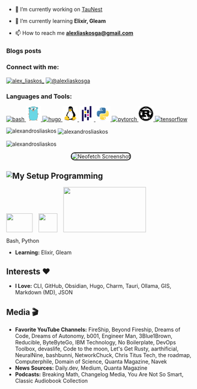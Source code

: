 - 🔭 I’m currently working on [TauNest](https://github.com/AlexandrosLiaskos/TauNest)

- 🌱 I’m currently learning **Elixir, Gleam**

- 📫 How to reach me **alexliaskosga@gmail.com**

### Blogs posts
<!-- BLOG-POST-LIST:START -->
<!-- BLOG-POST-LIST:END -->

<h3 align="left">Connect with me:</h3>
<p align="left">
<a href="https://instagram.com/alex_liaskos_" target="blank"><img align="center" src="https://raw.githubusercontent.com/rahuldkjain/github-profile-readme-generator/master/src/images/icons/Social/instagram.svg" alt="alex_liaskos_" height="30" width="40" /></a>
<a href="https://medium.com/@alexliaskosga" target="blank"><img align="center" src="https://raw.githubusercontent.com/rahuldkjain/github-profile-readme-generator/master/src/images/icons/Social/medium.svg" alt="@alexliaskosga" height="30" width="40" /></a>
</p>

<h3 align="left">Languages and Tools:</h3>
<p align="left"> <a href="https://www.gnu.org/software/bash/" target="_blank" rel="noreferrer"> <img src="https://www.vectorlogo.zone/logos/gnu_bash/gnu_bash-icon.svg" alt="bash" width="40" height="40"/> </a> <a href="https://golang.org" target="_blank" rel="noreferrer"> <img src="https://raw.githubusercontent.com/devicons/devicon/master/icons/go/go-original.svg" alt="go" width="40" height="40"/> </a> <a href="https://gohugo.io/" target="_blank" rel="noreferrer"> <img src="https://api.iconify.design/logos-hugo.svg" alt="hugo" width="40" height="40"/> </a> <a href="https://www.linux.org/" target="_blank" rel="noreferrer"> <img src="https://raw.githubusercontent.com/devicons/devicon/master/icons/linux/linux-original.svg" alt="linux" width="40" height="40"/> </a> <a href="https://pandas.pydata.org/" target="_blank" rel="noreferrer"> <img src="https://raw.githubusercontent.com/devicons/devicon/2ae2a900d2f041da66e950e4d48052658d850630/icons/pandas/pandas-original.svg" alt="pandas" width="40" height="40"/> </a> <a href="https://www.python.org" target="_blank" rel="noreferrer"> <img src="https://raw.githubusercontent.com/devicons/devicon/master/icons/python/python-original.svg" alt="python" width="40" height="40"/> </a> <a href="https://pytorch.org/" target="_blank" rel="noreferrer"> <img src="https://www.vectorlogo.zone/logos/pytorch/pytorch-icon.svg" alt="pytorch" width="40" height="40"/> </a> <a href="https://www.rust-lang.org" target="_blank" rel="noreferrer"> <img src="https://raw.githubusercontent.com/devicons/devicon/master/icons/rust/rust-plain.svg" alt="rust" width="40" height="40"/> </a> <a href="https://www.tensorflow.org" target="_blank" rel="noreferrer"> <img src="https://www.vectorlogo.zone/logos/tensorflow/tensorflow-icon.svg" alt="tensorflow" width="40" height="40"/> </a> </p>

<p><img align="left" src="https://github-readme-stats.vercel.app/api/top-langs?username=alexandrosliaskos&show_icons=true&locale=en&layout=compact" alt="alexandrosliaskos" /></p>

<p>&nbsp;<img align="center" src="https://github-readme-stats.vercel.app/api?username=alexandrosliaskos&show_icons=true&locale=en" alt="alexandrosliaskos" /></p>

<p><img align="center" src="https://github-readme-streak-stats.herokuapp.com/?user=alexandrosliaskos&" alt="alexandrosliaskos" /></p>




<p align="center">
  <img src="https://github.com/AlexandrosLiaskos/AlexandrosLiaskos/assets/128935863/a34c0c08-9b04-49e2-bb70-68a7d32fe54e" alt="Neofetch Screenshot" style="border: 2px solid #000; border-radius: 10px;">
</p>

## <img src="https://github.com/AlexandrosLiaskos/Alexandros-Liaskos/assets/128935863/1de6b213-d86a-44b7-897e-c086e9e2eced" width="30" height="30" style="vertical-align: bottom;" alt="My Setup"> Programming
<img src="https://github.com/AlexandrosLiaskos/AlexandrosLiaskos/assets/128935863/27f41921-c69d-4904-b82b-6521db4dce1e" width="70" height="50" style="vertical-align: bottom;">&nbsp;&nbsp;&nbsp;
<img src="https://github.com/AlexandrosLiaskos/AlexandrosLiaskos/assets/128935863/6159bb72-42ea-4bc3-9199-457e53f76878" width="50" height="50" style="vertical-align: bottom;">&nbsp;&nbsp;&nbsp;
<img src="https://github.com/AlexandrosLiaskos/AlexandrosLiaskos/assets/128935863/28af794c-a729-476f-9261-d44a07d71055" width="220" height="120" style="vertical-align: bottom;">



Bash, Python
- **Learning:** Elixir, Gleam

## Interests ❤️
- **I Love:** CLI, GitHub, Obsidian, Hugo, Charm, Tauri, Ollama, GIS, Markdown (MD), JSON

## Media 🎬
- **Favorite YouTube Channels:** FireShip, Beyond Fireship, Dreams of Code, Dreams of Autonomy, b001, Engineer Man, 3Blue1Brown, Reducible, ByteByteGo, IBM Technology, No Boilerplate, DevOps Toolbox, devaslife, Code to the moon, Let's Get Rusty, aarthificial, NeuralNine, bashbunni, NetworkChuck, Chris Titus Tech, the roadmap, Computerphile, Domain of Science, Quanta Magazine, Navek
- **News Sources:** Daily.dev, Medium, Quanta Magazine
- **Podcasts:** Breaking Math, Changelog Media, You Are Not So Smart, Classic Audiobook Collection
